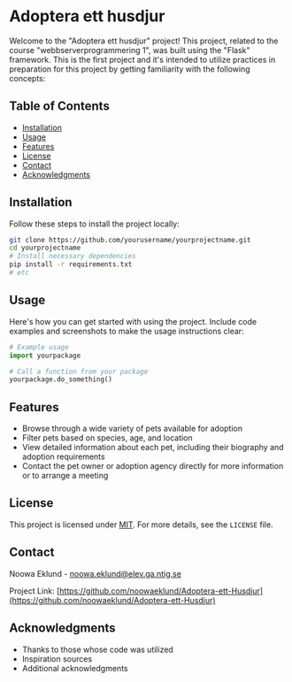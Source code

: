 # Adoptera ett husdjur

Welcome to the "Adoptera ett husdjur" project! This project, related to the course "webbserverprogrammering 1", was built using the "Flask" framework. This is the first project and it's intended to utilize practices in preparation for this project by getting familiarity with the following concepts:

## Table of Contents

- [Installation](#installation)
- [Usage](#usage)
- [Features](#features)
- [License](#license)
- [Contact](#contact)
- [Acknowledgments](#acknowledgments)

## Installation

Follow these steps to install the project locally:

```bash
git clone https://github.com/yourusername/yourprojectname.git
cd yourprojectname
# Install necessary dependencies
pip install -r requirements.txt
# etc
```

## Usage

Here's how you can get started with using the project. Include code examples and screenshots to make the usage instructions clear:

```python
# Example usage
import yourpackage

# Call a function from your package
yourpackage.do_something()
```

## Features
- Browse through a wide variety of pets available for adoption
- Filter pets based on species, age, and location
- View detailed information about each pet, including their biography and adoption requirements
- Contact the pet owner or adoption agency directly for more information or to arrange a meeting

## License

This project is licensed under [MIT](LICENSE). For more details, see the `LICENSE` file.

## Contact

Noowa Eklund - [noowa.eklund@elev.ga.ntig.se](noowa.eklund@elev.ga.ntig.se) 

Project Link: [https://github.com/noowaeklund/Adoptera-ett-Husdjur](https://github.com/noowaeklund/Adoptera-ett-Husdjur)

## Acknowledgments

- Thanks to those whose code was utilized
- Inspiration sources
- Additional acknowledgments


